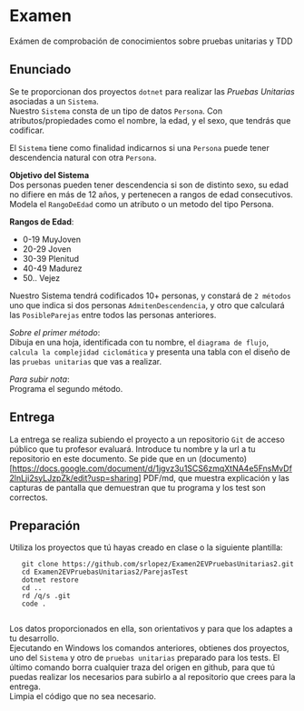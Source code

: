 # Examen  
Exámen de comprobación de conocimientos sobre pruebas unitarias y TDD

## Enunciado
Se te proporcionan dos proyectos `dotnet` para realizar las *Pruebas Unitarias* asociadas a un `Sistema`.  
Nuestro `Sistema` consta de un tipo de datos `Persona`. Con atributos/propiedades como el nombre, la edad, y el sexo, que tendrás que codificar.

El `Sistema` tiene como finalidad indicarnos si una `Persona` puede tener descendencia natural con otra `Persona`.


**Objetivo del Sistema**   
Dos personas pueden tener descendencia si son de distinto sexo, su edad no difiere en más de 12 años, y pertenecen a rangos de edad consecutivos. Modela el `RangoDeEdad` como un atributo o un metodo del tipo Persona.

**Rangos de Edad**:  
- 0-19 MuyJoven  
- 20-29 Joven  
- 30-39 Plenitud  
- 40-49 Madurez  
- 50.. Vejez  

Nuestro Sistema tendrá codificados 10+ personas, y constará de `2 métodos` uno que indica si dos personas `AdmitenDescendencia`, y otro que calculará las `PosibleParejas` entre todos las personas anteriores.

_Sobre el primer método_:  
Dibuja en una hoja, identificada con tu nombre, el `diagrama de flujo`, `calcula la complejidad ciclomática` y presenta una tabla con el diseño de las `pruebas unitarias` que vas a realizar. 

_Para subir nota_:  
Programa el segundo método.

## Entrega
  La entrega se realiza subiendo el proyecto a un repositorio `Git` de acceso público que tu profesor evaluará. Introduce tu nombre y la url a tu repositorio en este documento.
  Se pide que en un (documento)[https://docs.google.com/document/d/1jgvz3u1SCS6zmqXtNA4e5FnsMvDf2lnLji2syLJzpZk/edit?usp=sharing] PDF/md, que muestra explicación y las capturas de pantalla que demuestran que tu programa y los test son correctos.

## Preparación
Utiliza los proyectos que tú hayas creado en clase o la siguiente plantilla:
```
   git clone https://github.com/srlopez/Examen2EVPruebasUnitarias2.git
   cd Examen2EVPruebasUnitarias2/ParejasTest
   dotnet restore
   cd ..
   rd /q/s .git
   code .
   
```
Los datos proporcionados en ella, son orientativos y para que los adaptes a tu desarrollo.  
Ejecutando en Windows los comandos anteriores, obtienes dos proyectos, uno del `Sistema` y otro de `pruebas unitarias` preparado para los tests. El último comando borra cualquier traza del origen en github, para que tú puedas realizar los necesarios para subirlo a al repositorio que crees para la entrega.  
Limpia el código que no sea necesario. 

